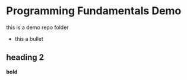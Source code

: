 # Programming Fundamentals Demo
this is a demo repo folder


- this a bullet

## heading 2

**bold**

```javascript

